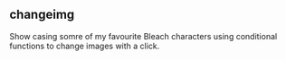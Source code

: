 ## changeimg

Show casing somre of my favourite Bleach characters using conditional functions to change images with a click.
